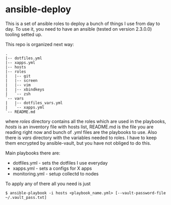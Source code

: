ansible-deploy
==============

This is a set of ansible roles to deploy a bunch of things I use from day to
day. To use it, you need to have an ansible (tested on version 2.3.0.0)
tooling setted up.

This repo is organized next way:


```
.
|-- dotfiles.yml
|-- xapps.yml
|-- hosts
|-- roles
|   |-- git
|   |-- screen
|   |-- vim
|   |-- xbindkeys
|   `-- zsh
`-- vars
|   |-- dotfiles_vars.yml
|   `-- xapps.yml
`-- README.md
```


where *roles* directory contains all the roles which are used in the playbooks,
*hosts* is an inventory file with hosts list, README.md is the file you are
reading right now and bunch of *.yml* files are the playbooks to use. Also
there is *vars* directory with the variables needed to roles. I have to keep
them encrypted by ansible-vault, but you have not obliged to do this.

Main playbooks there are:

* dotfiles.yml - sets the dotfiles I use everyday
* xapps.yml - sets a configs for X apps
* monitoring.yml - setup collectd to nodes

To apply any of there all you need is just


```
$ ansible-playbook -i hosts <playbook_name.yml> [--vault-password-file ~/.vault_pass.txt]
```
